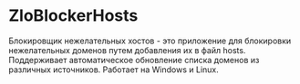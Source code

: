 # ZloBlockerHosts
Блокировщик нежелательных хостов - это приложение для блокировки нежелательных доменов путем добавления их в файл hosts. Поддерживает автоматическое обновление списка доменов из различных источников. Работает на Windows и Linux.
